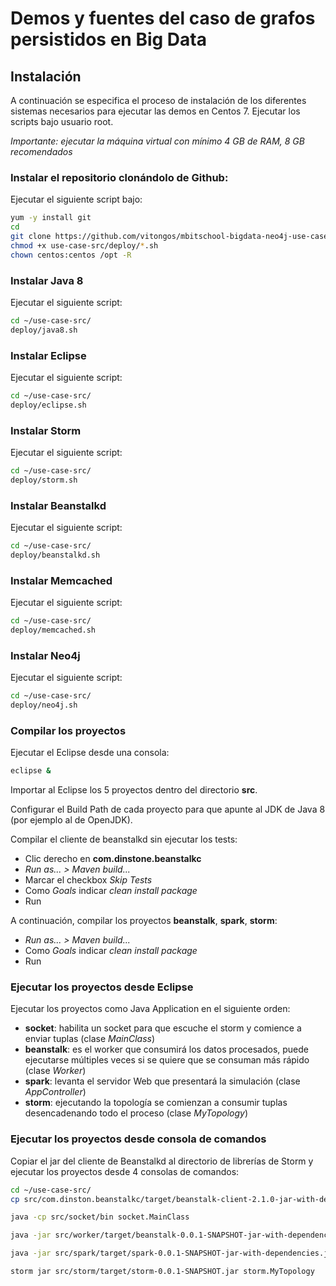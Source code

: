 Demos y fuentes del caso de grafos persistidos en Big Data
==========================================================

Instalación
-----------

A continuación se especifica el proceso de instalación de los diferentes sistemas necesarios para ejecutar las demos en Centos 7.
Ejecutar los scripts bajo usuario root.

*Importante: ejecutar la máquina virtual con mínimo 4 GB de RAM, 8 GB recomendados*

### Instalar el repositorio clonándolo de Github:
Ejecutar el siguiente script bajo:
```bash
yum -y install git
cd
git clone https://github.com/vitongos/mbitschool-bigdata-neo4j-use-case.git use-case-src
chmod +x use-case-src/deploy/*.sh
chown centos:centos /opt -R
```

### Instalar Java 8
Ejecutar el siguiente script:
```bash
cd ~/use-case-src/
deploy/java8.sh
```

### Instalar Eclipse
Ejecutar el siguiente script:
```bash
cd ~/use-case-src/
deploy/eclipse.sh
```

### Instalar Storm
Ejecutar el siguiente script:
```bash
cd ~/use-case-src/
deploy/storm.sh
```

### Instalar Beanstalkd
Ejecutar el siguiente script:
```bash
cd ~/use-case-src/
deploy/beanstalkd.sh
```

### Instalar Memcached
Ejecutar el siguiente script:
```bash
cd ~/use-case-src/
deploy/memcached.sh
```

### Instalar Neo4j
Ejecutar el siguiente script:
```bash
cd ~/use-case-src/
deploy/neo4j.sh
```

### Compilar los proyectos
Ejecutar el Eclipse desde una consola:
```bash
eclipse &
```

Importar al Eclipse los 5 proyectos dentro del directorio **src**.

Configurar el Build Path de cada proyecto para que apunte al JDK de Java 8 (por ejemplo al de OpenJDK).

Compilar el cliente de beanstalkd sin ejecutar los tests:
- Clic derecho en **com.dinstone.beanstalkc**
- *Run as... > Maven build...*
- Marcar el checkbox *Skip Tests*
- Como *Goals* indicar *clean install package*
- Run

A continuación, compilar los proyectos **beanstalk**, **spark**, **storm**:
- *Run as... > Maven build...*
- Como *Goals* indicar *clean install package*
- Run


### Ejecutar los proyectos desde Eclipse

Ejecutar los proyectos como Java Application en el siguiente orden:
- **socket**: habilita un socket para que escuche el storm y comience a enviar tuplas (clase *MainClass*)
- **beanstalk**: es el worker que consumirá los datos procesados, puede ejecutarse múltiples veces si se quiere que se consuman más rápido (clase *Worker*)
- **spark**: levanta el servidor Web que presentará la simulación (clase *AppController*)
- **storm**: ejecutando la topología se comienzan a consumir tuplas desencadenando todo el proceso (clase *MyTopology*)


### Ejecutar los proyectos desde consola de comandos

Copiar el jar del cliente de Beanstalkd al directorio de librerías de Storm y ejecutar los proyectos desde 4 consolas de comandos:
```bash
cd ~/use-case-src/
cp src/com.dinston.beanstalkc/target/beanstalk-client-2.1.0-jar-with-dependencies.jar  /opt/storm/lib/

java -cp src/socket/bin socket.MainClass

java -jar src/worker/target/beanstalk-0.0.1-SNAPSHOT-jar-with-dependencies.jar

java -jar src/spark/target/spark-0.0.1-SNAPSHOT-jar-with-dependencies.jar

storm jar src/storm/target/storm-0.0.1-SNAPSHOT.jar storm.MyTopology
```


